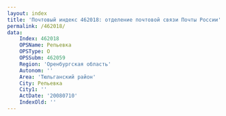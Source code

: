 ```yaml
---
layout: index
title: 'Почтовый индекс 462018: отделение почтовой связи Почты России'
permalink: /462018/
data:
    Index: 462018
    OPSName: Репьевка
    OPSType: О
    OPSSubm: 462059
    Region: 'Оренбургская область'
    Autonom: ''
    Area: 'Тюльганский район'
    City: Репьевка
    City1: ''
    ActDate: '20080710'
    IndexOld: ''
---
```

